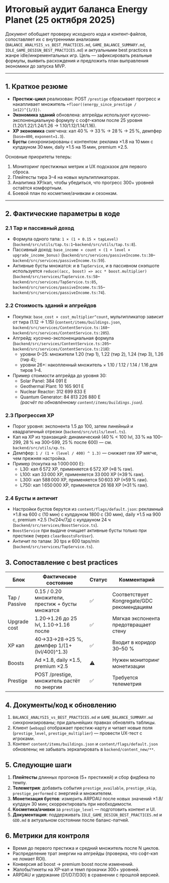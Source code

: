 # Итоговый аудит баланса Energy Planet (25 октября 2025)

Документ обобщает проверку исходного кода и контент-файлов, сопоставляет их с внутренними анализами (`BALANCE_ANALYSIS_vs_BEST_PRACTICES.md`, `GAME_BALANCE_SUMMARY.md`, `IDLE_GAME_DESIGN_BEST_PRACTICES.md`) и актуальными best practices в жанре idle/инкрементальных игр. Цель — зафиксировать реальные формулы, выявить расхождения и предложить план выправления экономики до запуска MVP.

---

## 1. Краткое резюме
- **Престиж-цикл** реализован: POST `/prestige` сбрасывает прогресс и накапливает множитель `+floor((energy_since_prestige / 1e12)^{1/3})`.
- **Экономика зданий** обновлена: апгрейды используют кусочно-экспоненциальную формулу с софт-кэпом после 25 уровня (1.20/1.22/1.24/1.26 → 1.10/1.12/1.14/1.16).
- **XP экономика** смягчена: кап 40 % → 33 % → 28 % → 25 %, демпфер (`base=400`, `exponent=1.3`).
- **Бусты** синхронизированы с контентом: реклама ×1.8 на 10 мин с кулдауном 30 мин, daily ×1.5 на 15 мин, premium ×2.5.

Основные приоритеты теперь:
1. Мониторинг престижных метрик и UX подсказок для первого сброса.
2. Плейтесты тира 3–4 на новых мультипликаторах.
3. Аналитика XP/кап, чтобы убедиться, что прогресс 300+ уровней остаётся комфортным.
4. Боевой план по косметике/ачивкам и сезонкам.

---

## 2. Фактические параметры в коде

### 2.1 Tap и пассивный доход
- Формула одного тапа: `1 × (1 + 0.15 × tapLevel)` (`backend/src/utils/tap.ts:1`–`backend/src/utils/tap.ts:8`).  
- Пассивный доход: `base_income × count × (1 + level × upgrade_income_bonus)` (`backend/src/services/passiveIncome.ts:38`–`backend/src/services/passiveIncome.ts:59`).
- Активные бусты множатся: и в `TapService`, и в пассивном снэпшоте используется `reduce((acc, boost) => acc * boost.multiplier)` (`backend/src/services/TapService.ts:58`–`backend/src/services/TapService.ts:85`, `backend/src/services/passiveIncome.ts:55`–`backend/src/services/passiveIncome.ts:74`).

### 2.2 Стоимость зданий и апгрейдов
- Покупка: `base_cost × cost_multiplier^count`, мультипликатор зависит от тира (1.12 → 1.15) (`content/items/buildings.json`, `backend/src/services/ContentService.ts:168`–`backend/src/services/ContentService.ts:205`).
- Апгрейд: кусочно-экспоненциальная формула (`backend/src/services/ContentService.ts:205`–`backend/src/services/ContentService.ts:218`):
  - уровни 0–25: множители 1.20 (тир 1), 1.22 (тир 2), 1.24 (тир 3), 1.26 (тир 4);
  - уровни 26+: накопленный множитель × 1.10 / 1.12 / 1.14 / 1.16 для тиров 1–4.
- Пример стоимости апгрейда до уровня 30:
  - Solar Panel: 384 091 E  
  - Geothermal Plant: 10 165 901 E  
  - Nuclear Reactor: 312 699 833 E  
  - Quantum Generator: 84 813 226 880 E  
  *(расчёт по обновлённому `content/items/buildings.json`).*

### 2.3 Прогрессия XP
- Порог уровня: экспонента 1.5 до 100, затем линейный и квадратичный отрезки (`backend/src/utils/level.ts`).
- Кап на XP из транзакций: динамический (40 % < 100 lvl, 33 % на 100–299, 28 % на 300–599, 25 % после 600) — см. `backend/src/utils/xp.ts`.
- Демпфер: `1 / (1 + (level / 400) ^ 1.3)` — снижает raw XP мягче, чем прежняя настройка.
- Пример (покупка на 1 000 000 E):
  - L30: кап 6 572 XP, применяется 6 572 XP (≈8 % raw).
  - L100: кап 33 000 XP, применяется 33 000 XP (≈39 % raw).
  - L300: кап 588 000 XP, применяется 50 603 XP (≈59 % raw).
  - L750: кап 1 650 000 XP, применяется 26 168 XP (≈31 % raw).

### 2.4 Бусты и античит
- Настройки бустов берутся из `content/flags/default.json`: рекламный ×1.8 на 600 c (10 мин) с кулдауном 1800 c (30 мин), daily ×1.5 на 900 c, premium ×2.5 (1ч/24ч/7д) с кулдауном 24 ч (`backend/src/services/BoostService.ts`).
- `BoostService` при выдаче очищает активные бусты только при престиже (через `clearBoostsForUser`).
- Античит по тапам: 30 tps и 600 taps/min (`backend/src/services/TapService.ts`).

## 3. Сопоставление с best practices
| Блок | Фактическое состояние | Статус | Комментарий |
|------|-----------------------|--------|-------------|
| Tap / Passive | 0.15 / 0.20 множители, престиж + бусты множатся | ✅ | Соответствует Kongregate/GDC рекомендациям |
| Upgrade cost | 1.20→1.26 до 25 lvl, 1.10→1.16 после | ✅ | Мягкая экспонента предотвращает стену |
| XP кап | 40→33→28→25 %, демпфер 1/(1+(lvl/400)^1.3) | ✅ | Входит в коридор 30–50 % |
| Boosts | Ad ×1.8, daily ×1.5, premium ×2.5 | ⚠️ | Нужен мониторинг монетизации |
| Prestige | POST /prestige, множитель растёт по энергии | ✅ | Требуется телеметрия |

## 4. Документы/код к обновлению
1. `BALANCE_ANALYSIS_vs_BEST_PRACTICES.md` и `GAME_BALANCE_SUMMARY.md` синхронизированы; при дальнейших правках обновлять таблицы.
2. Клиент (`webapp`) отображает престиж-карту и читает новые поля (`prestige_level`, `prestige_multiplier`) — провести UX-тест с игроками.
3. Контент `content/items/buildings.json` и `content/flags/default.json` обновлены; не забывать зеркалировать в `backend/content_new/**`.

## 5. Следующие шаги
1. **Плейтесты** длинных прогонов (5+ престижей) и сбор фидбека по темпу.
2. **Телеметрия**: добавить события `prestige_available`, `prestige_skip`, `prestige_performed` с энергией и множителем.
3. **Монетизация бустов**: измерить ARPDAU после новых значений ×1.8/кулдаун 30 мин; скорректировать при необходимости.
4. **Косметика/ачивки** за `prestige_level` — подготовить контент и UI.
5. **Документация**: поддерживать `IDLE_GAME_DESIGN_BEST_PRACTICES.md` и `GDD.md` в актуальном состоянии после баланс-патчей.

## 6. Метрики для контроля
- Время до первого престижа и средний множитель после N циклов.
- Распределение трат энергии на апгрейды (проверка, что софт-кэп не ломает ROI).
- Конверсия ad boost → premium boost после изменений.
- Жалобы/тикеты на XP-кап и темп прокачки 300+ уровней.
- ARPDAU и удержание (D1/D7/D30) в сравнении с прошлой версией.
